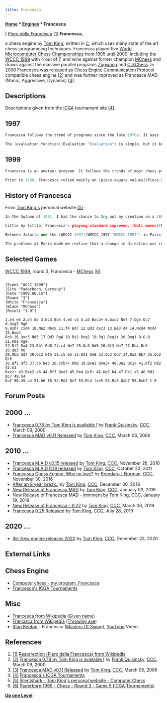 ```yaml
---
title: Francesca
---
```

**[Home](Home "Home") * [Engines](Engines "Engines") * Francesca**

\[ [Piero della Francesca](index.php?title=Category:Piero_della_Francesca&action=edit&redlink=1 "Category:Piero della Francesca (page does not exist)") <a id="cite-note-1" href="#cite-ref-1">[1]</a>
**Francesca**,

a chess engine by [Tom King](Tom_King "Tom King"), written in [C](C "C"), which uses many state of the art chess-programming techniques. Francesca played five [World Microcomputer Chess Championships](World_Microcomputer_Chess_Championship "World Microcomputer Chess Championship") from 1995 until 2000, including the [WCCC 1999](WCCC_1999 "WCCC 1999") with 4 out of 7, and wins against former champion [MChess](MChess "MChess") and draws against the massive parallel programs [Zugwang](</Zugzwang_(Program)> "Zugzwang (Program)") and [CilkChess](CilkChess "CilkChess"). In 2000 Francesca was released as [Chess Engine Communication Protocol](Chess_Engine_Communication_Protocol "Chess Engine Communication Protocol") compatible chess engine <a id="cite-note-2" href="#cite-ref-2">[2]</a> and was further improved as Francesca MAD (Manic, Aggressive, Dynamic) <a id="cite-note-3" href="#cite-ref-3">[3]</a>.

## Descriptions

Descriptions given from the [ICGA](ICGA "ICGA") tournament site <a id="cite-note-4" href="#cite-ref-4">[4]</a> .

## 1997

```C++
Francesca follows the trend of programs since the late 1970s. It uses [iterative deepening](Iterative_Deepening "Iterative Deepening") [alpha-beta search](Alpha-Beta "Alpha-Beta") to determine which move to make. The search is [selective](Selectivity "Selectivity") rather than [brute-force](Brute-Force "Brute-Force"). [Null moves](Null_Move_Reductions "Null Move Reductions"), and a home- grown [forward pruning](Pruning "Pruning") mechanism are used to help accelerate the search. In addition, a [hash table](Transposition_Table "Transposition Table") is used to aid [move ordering](Move_Ordering "Move Ordering"), and save searching of subtrees that have already been visited in the search.

```

```C++
The [evaluation function](Evaluation "Evaluation") is simple, but it knows something about [pawn structure](Pawn_Structure "Pawn Structure"), [king safety](King_Safety "King Safety"), and [piece placement](Piece-Square_Tables "Piece-Square Tables"). There is always a tradeoff between [knowledge](Knowledge "Knowledge") and speed, and Francesca falls into the category of a "fast, dumb" searcher, rather than a "slow, smart" searcher. 

```

## 1999

```C++
Francesca is an amateur program. It follows the trends of most chess programs since the 1970's and uses many of the state-of-the-art techniques: [aspiration](Aspiration_Windows "Aspiration Windows") alpha-beta, null moves, other forward pruning mechanisms, a large [transposition table](Transposition_Table "Transposition Table"), an [evaluation hash table](Evaluation_Hash_Table "Evaluation Hash Table"), large [opening book](Opening_Book "Opening Book") etc.

```

```C++
Prior to 1998, Francesca relied mainly on [piece-square values](Piece-Square_Tables "Piece-Square Tables") and a fast search to play good chess. In 1998, the evalution code was completely rewritten, and all evaluation is now done in the [leaves](Leaf_Node "Leaf Node") of the [search tree](Search_Tree "Search Tree"). This has produced stronger play; although 1999 Francesca is slower in nodes per second than 1997 Francesca, she plays a more interesting and challenging game. 

```

## History of Francesca

From [Tom King's](Tom_King "Tom King") personal website <a id="cite-note-5" href="#cite-ref-5">[5]</a> :

```C++
In the Autumn of 1991, I had the chance to try out my creation on a 386SX PC, running at 16Mhz. It seemed so fast compared with the [Amiga](Amiga "Amiga")! Before long I bought myself a 486DX PC, running at 33Mhz, and began developing Francesca in earnest.

```

```C++
Little by little, Francesca's playing standard improved. [Null moves](Null_Move_Reductions "Null Move Reductions") added a turbo charger to an otherwise unremarkable chess engine, and evaluation by [piece-value squares](Piece-Square_Tables "Piece-Square Tables") increased the NPS figure and search depth. There were still problems, and after the [WMCCC in 1995](WMCCC_1995 "WMCCC 1995") (Paderborn), I bit the bullet, and added [hash tables](Transposition_Table "Transposition Table"). Improving move order and [history tables](History_Heuristic "History Heuristic"), along with the new hash tables meant that Francesca 1996 was over 10 times quicker at searching through the plies than Francesca 1995. And it showed, Francesca gaining a very respectable 9th place at the [WMCCC 1996](WMCCC_1996 "WMCCC 1996") in Jakarta.

```

```C++
Between Jakarta and the [WMCCC 1997](WMCCC_1997 "WMCCC 1997") in Paris, there were few changes - some evaluation changes, some bug fixes, and some optimizations. And some bugs, too. Francesca struggled against some opponents she really should have beaten.

```

```C++
The problems at Paris made me realize that a change in direction was required. I rewrote the entire evaluation function, changing Francesca from a simple piece-value squares searcher to a full leaf evaluator. The benefits were immediate, obvious, and immense. Suddenly, Francesca was playing more interesting, challenging chess. I had the opportunity to enter her into the [1998 Spanish computer chess championship](SCCC_1998 "SCCC 1998"), and she came within an ace of winning the whole competition! 

```

## Selected Games

[WCCC 1999](WCCC_1999 "WCCC 1999"), round 3, Francesca - [MChess](MChess "MChess") <a id="cite-note-6" href="#cite-ref-6">[6]</a>

```

[Event "WCCC 1999"]
[Site "Paderborn, Germany"]
[Date "1999.06.15"]
[Round "3"]
[White "Francesca"]
[Black "MChess"]
[Result "1-0"]

1.e4 e6 2.d4 d5 3.Nc3 Bb4 4.e5 c5 5.a3 Bxc3+ 6.bxc3 Ne7 7.Qg4 Qc7 8.Qxg7 Rg8 
9.Qxh7 cxd4 10.Ne2 Nbc6 11.f4 Bd7 12.Qd3 dxc3 13.Be3 d4 14.Nxd4 Nxd4 15.Bxd4 
Bc6 16.Qxc3 Nd5 17.Qd2 Rg4 18.Be2 Rxg2 19.Rg1 Rxg1+ 20.Bxg1 O-O-O 21.Rd1 Rg8 
22.Bf2 Ba4 23.Rb1 Rd8 24.c4 Ne7 25.Qc3 Nd5 26.Qf3 Ne7 27.Rb4 Bc6 28.Qe3 b6 
29.Qb3 Qd7 30.Qc2 Nf5 31.c5 b5 32.Qd1 Qe8 33.Qc2 Qd7 34.Qa2 Bb7 35.Qc2 Qc6 
36.Bf1 Qf3 37.c6 Ne3 38.cxb7+ Kb8 39.Bxe3 Qxe3+ 40.Qe2 Qc1+ 41.Kf2 Rd2 42.h3 
Rxe2+ 43.Bxe2 a6 44.Bf3 Qxa3 45.Re4 Qc5+ 46.Kg3 b4 47.Re1 a5 48.Rd1 Qc7 49.h4 
Ka7 50.h5 a4 51.h6 f6 52.Rd4 Qe7 53.Rc4 fxe5 54.Rc8 Qxb7 55.Bxb7 1-0  

```

## Forum Posts

## 2000 ...

- [Francesca 0.78 by Tom King is available !](https://www.stmintz.com/ccc/index.php?id=101076) by [Frank Quisinsky](Frank_Quisinsky "Frank Quisinsky"), [CCC](CCC "CCC"), March 09, 2000
- [Francesca MAD v0.11 Released](https://www.stmintz.com/ccc/index.php?id=491623) by [Tom King](Tom_King "Tom King"), [CCC](CCC "CCC"), March 06, 2006

## 2010 ...

- [Francesca M.A.D v0.15 released](http://www.talkchess.com/forum/viewtopic.php?t=36836) by [Tom King](Tom_King "Tom King"), [CCC](CCC "CCC"), November 28, 2010
- [Francesca M.A.D 0.19 released](http://www.talkchess.com/forum/viewtopic.php?t=40868) by [Tom King](Tom_King "Tom King"), [CCC](CCC "CCC"), October 23, 2011
- [Francesca Chess Engine: Why no love?](http://www.talkchess.com/forum3/viewtopic.php?f=2&t=62324) by [Brendan J. Norman](index.php?title=Brendan_J._Norman&action=edit&redlink=1 "Brendan J. Norman (page does not exist)"), [CCC](CCC "CCC"), November 30, 2016
- [After an 8 year break..](http://www.talkchess.com/forum3/viewtopic.php?f=2&t=69426) by [Tom King](Tom_King "Tom King"), [CCC](CCC "CCC"), December 30, 2018
- [New Release of Francesca MAD](http://www.talkchess.com/forum3/viewtopic.php?f=2&t=69472) by [Tom King](Tom_King "Tom King"), [CCC](CCC "CCC"), January 03, 2019
- [New Release of Francesca MAD - imminent](http://www.talkchess.com/forum3/viewtopic.php?f=2&t=69651) by [Tom King](Tom_King "Tom King"), [CCC](CCC "CCC"), January 19, 2019
- [New Release of Francesca - 0.22](http://www.talkchess.com/forum3/viewtopic.php?f=2&t=70124) by [Tom King](Tom_King "Tom King"), [CCC](CCC "CCC"), March 06, 2019
- [Francesca 0.25 Released](http://www.talkchess.com/forum3/viewtopic.php?f=2&t=71401) by [Tom King](Tom_King "Tom King"), [CCC](CCC "CCC"), July 28, 2019

## 2020 ...

- [Re: New engine releases 2020](http://www.talkchess.com/forum3/viewtopic.php?f=2&t=72613&start=566) by [Tom King](Tom_King "Tom King"), [CCC](CCC "CCC"), December 23, 2020

## External Links

## Chess Engine

- [Computer chess - my program, Francesca](http://www.zen55564.zen.co.uk/francesca.htm)
- [Francesca's ICGA Tournaments](https://www.game-ai-forum.org/icga-tournaments/program.php?id=32)

## Misc

- [Francesca from Wikipedia](https://en.wikipedia.org/wiki/Francesca) ([Given name](https://en.wikipedia.org/wiki/Given_name))
- [Francisca from Wikipedia](https://en.wikipedia.org/wiki/Francisca) ([Throwing axe](https://en.wikipedia.org/wiki/Throwing_axe))
- [Stan Kenton](https://en.wikipedia.org/wiki/Stan_Kenton) - Francesca ([Masters Of Swing](https://www.discogs.com/Stan-Kenton-Masters-Of-Swing/master/1658402)), [YouTube](https://en.wikipedia.org/wiki/YouTube) Video

## References

1. <a id="cite-ref-1" href="#cite-note-1">[1]</a> [Resurrection (Piero della Francesca) from Wikipedia](<https://en.wikipedia.org/wiki/The_Resurrection_(Piero_della_Francesca)>)
1. <a id="cite-ref-2" href="#cite-note-2">[2]</a> [Francesca 0.78 by Tom King is available !](https://www.stmintz.com/ccc/index.php?id=101076) by [Frank Quisinsky](Frank_Quisinsky "Frank Quisinsky"), [CCC](CCC "CCC"), March 09, 2000
1. <a id="cite-ref-3" href="#cite-note-3">[3]</a> [Francesca MAD v0.11 Released](https://www.stmintz.com/ccc/index.php?id=491623) by [Tom King](Tom_King "Tom King"), [CCC](CCC "CCC"), March 06, 2006
1. <a id="cite-ref-4" href="#cite-note-4">[4]</a> [Francesca's ICGA Tournaments](https://www.game-ai-forum.org/icga-tournaments/program.php?id=32)
1. <a id="cite-ref-5" href="#cite-note-5">[5]</a> [Silentshark - Tom King's personal website - Computer Chess](http://www.silentshark.co.uk/)
1. <a id="cite-ref-6" href="#cite-note-6">[6]</a> [Paderborn 1999 - Chess - Round 3 - Game 5 (ICGA Tournaments)](https://www.game-ai-forum.org/icga-tournaments/round.php?tournament=8&round=3&id=5)

**[Up one Level](Engines "Engines")**

